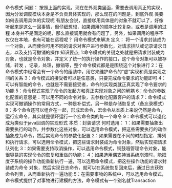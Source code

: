 命令模式
问题：
   按照上面的实现，现在在外观类里面，需要去调用真正的实现，因为分发调度模块本身是不负责具体实现的，那么现在的问题是，到底外观
   类要如何去调用具体的实现呢
   有朋友会说，直接嗲用具体是的对象不就可以了，好像听起来是这么一回事情，但仔细想想，如果调用的顺序比较复杂，或者是调用的过程
    本身并不是固定的呢，那么直接调用就会有问题了，另外，如果调用的程序不仅仅在本地，也有可能在远程呢？
用命令模式来解决
定义：
    将一个请求封装成为一个对象，从而使你可用不同的请求对客户进行参数化，对请求排队或记录请求日志，以及支持可撤销的操作
知识要点;
    1:命令模式的关键之处就是把请求封装成为对象，也就是命令对象，并定义了统一的执行操作的接口，这个命令对象可以被存储，转发
    ，记录，处理，撤销等，整个命令模式都是是围绕这个对象进行
    2：在命令模式中经常会有一个命令的组装中，用它来维护命令的“虚”实现和真是实现之间的关系
    3：命令模式的接受者可以是任意类，只要完成命令要求的功能即可
    4：可以有智能的命令，也就是不需要接受者，命令的实现类就正真实现了命令要求的功能
    5：命令模式实现了命令的发起方和真正实现对象之间的解耦
    6：命令的参数化配置的意思是：可以用不同的命令对象，去参数化配置客户的请求
    7：命令模式实现可撤销操作的常用方式，一种是补偿式，另一种是存储恢复式（备忘录模式）
    8：多个命令还可以组合在一起，形成宏命令，宏命令从本质上来说仍然是命令，运行宏命令，其实就是循环运行一个宏命令类的每一个命令
    9：命令模式可以退化成为类似于java回调的实现形式
本质：封装请求
何时选用：
    1：如果需要抽象出需要执行的动作，并参数化这些对象，可以选用命令模式，把这些需要执行的动作抽象成为命令，然后实现命令的参数化配置
    2：如果需要在不同的时刻指定、排列和执行请求，可以选用命令模式，把这些请求封装成为命令对象，然后实现把请求队列化
    3：如果需要支持取消操作，可以选用命令模式，铜鼓哦管理命令对象，能很容易的实现命令的恢复和重做的功能；
    4：如果选用偶支持当系统崩溃时，能把度子系统的操作功能重新执行一遍，可以选用命令模式，把这些操作功能的请求封装成为命令
    对象，然后实现日志命令，就可以在系统恢复回来后，通过日志获取命令列表，从而重新执行一遍功能
    5：在需要事物的系统中，可以选用命令模式，命令模式提供了对事物进行建模的方法，命令模式有一个别名就Transaction